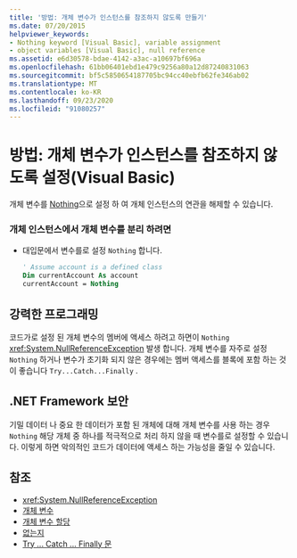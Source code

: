 ```yaml
---
title: '방법: 개체 변수가 인스턴스를 참조하지 않도록 만들기'
ms.date: 07/20/2015
helpviewer_keywords:
- Nothing keyword [Visual Basic], variable assignment
- object variables [Visual Basic], null reference
ms.assetid: e6d30578-bdae-4142-a3ac-a10697bf696a
ms.openlocfilehash: 61bb06401ebd1e479c9256a80a12d87240831063
ms.sourcegitcommit: bf5c5850654187705bc94cc40ebfb62fe346ab02
ms.translationtype: MT
ms.contentlocale: ko-KR
ms.lasthandoff: 09/23/2020
ms.locfileid: "91080257"
---
```

# <a name="how-to-make-an-object-variable-not-refer-to-any-instance-visual-basic"></a>방법: 개체 변수가 인스턴스를 참조하지 않도록 설정(Visual Basic)

개체 변수를 [Nothing](../../../language-reference/nothing.md)으로 설정 하 여 개체 인스턴스의 연관을 해제할 수 있습니다.  
  
### <a name="to-disassociate-an-object-variable-from-any-object-instance"></a>개체 인스턴스에서 개체 변수를 분리 하려면  
  
- 대입문에서 변수를로 설정 `Nothing` 합니다.  
  
    ```vb  
    ' Assume account is a defined class  
    Dim currentAccount As account  
    currentAccount = Nothing  
    ```  
  
## <a name="robust-programming"></a>강력한 프로그래밍  

 코드가로 설정 된 개체 변수의 멤버에 액세스 하려고 하면이 `Nothing` <xref:System.NullReferenceException> 발생 합니다. 개체 변수를 자주로 설정 `Nothing` 하거나 변수가 초기화 되지 않은 경우에는 멤버 액세스를 블록에 포함 하는 것이 좋습니다 `Try...Catch...Finally` .  
  
## <a name="net-framework-security"></a>.NET Framework 보안  

 기밀 데이터 나 중요 한 데이터가 포함 된 개체에 대해 개체 변수를 사용 하는 경우 `Nothing` 해당 개체 중 하나를 적극적으로 처리 하지 않을 때 변수를로 설정할 수 있습니다. 이렇게 하면 악의적인 코드가 데이터에 액세스 하는 가능성을 줄일 수 있습니다.  
  
## <a name="see-also"></a>참조

- <xref:System.NullReferenceException>
- [개체 변수](object-variables.md)
- [개체 변수 할당](object-variable-assignment.md)
- [없는지](../../../language-reference/nothing.md)
- [Try ... Catch ... Finally 문](../../../language-reference/statements/try-catch-finally-statement.md)

